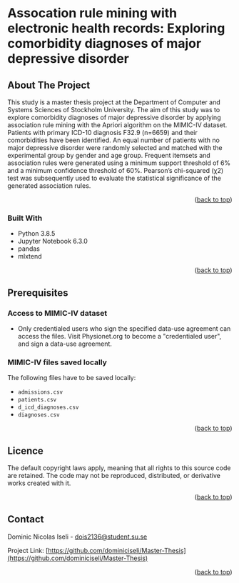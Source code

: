 <!-- ABOUT THE PROJECT -->
# Assocation rule mining with electronic health records: Exploring comorbidity diagnoses of major depressive disorder 

## About The Project

This study is a master thesis project at the Department of Computer and Systems Sciences of Stockholm University. The aim of this study was to explore comorbidity diagnoses of major depressive disorder by applying association rule mining with the Apriori algorithm on the MIMIC-IV dataset. Patients with primary ICD-10 diagnosis F32.9 (n=6659) and their comorbidities have been identified. An equal number of patients with no major depressive disorder were randomly selected and matched with the experimental group by gender and age group. Frequent itemsets and association rules were generated using a minimum support threshold of 6% and a minimum confidence threshold of 60%. Pearson’s chi-squared (χ2) test was subsequently used to evaluate the statistical significance of the generated association rules.

<p align="right">(<a href="#top">back to top</a>)</p>



### Built With

* Python 3.8.5
* Jupyter Notebook 6.3.0
* pandas
* mlxtend

<p align="right">(<a href="#top">back to top</a>)</p>



## Prerequisites

### Access to MIMIC-IV dataset
* Only credentialed users who sign the specified data-use agreement can access the files. Visit Physionet.org to become a "credentialed user", and sign a data-use agreement.

### MIMIC-IV files saved locally
The following files have to be saved locally:
* `admissions.csv`
* `patients.csv`
* `d_icd_diagnoses.csv`
* `diagnoses.csv`

<p align="right">(<a href="#top">back to top</a>)</p>

## Licence
The default copyright laws apply, meaning that all rights to this source code are retained. The code may not be reproduced, distributed, or derivative works created with it.

<p align="right">(<a href="#top">back to top</a>)</p>

<!-- CONTACT -->
## Contact

Dominic Nicolas Iseli - dois2136@student.su.se

Project Link: [https://github.com/dominiciseli/Master-Thesis](https://github.com/dominiciseli/Master-Thesis)

<p align="right">(<a href="#top">back to top</a>)</p>
